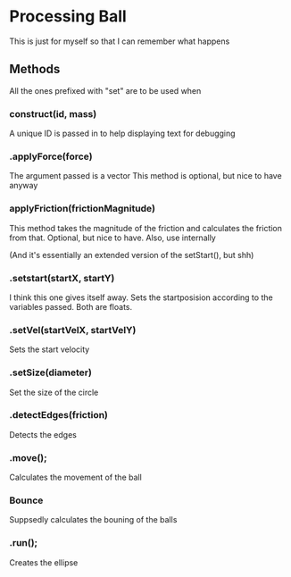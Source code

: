 # Processing Ball
This is just for myself so that I can remember what happens

## Methods
All the ones prefixed with "set" are to be used when

### construct(id, mass)
A unique ID is passed in to help displaying text for debugging

### .applyForce(force)
The argument passed is a vector
This method is optional, but nice to have anyway

### applyFriction(frictionMagnitude)
This method takes the magnitude of the friction and calculates the friction from that. Optional, but nice to have.
Also, use internally

(And it's essentially an extended version of the setStart(), but shh)

### .setstart(startX, startY)
I think this one gives itself away. Sets the startposision according to the variables passed. Both are floats.

### .setVel(startVelX, startVelY)
Sets the start velocity

### .setSize(diameter)
Set the size of the circle

### .detectEdges(friction)
Detects the edges


### .move();
Calculates the movement of the ball

### Bounce
Suppsedly calculates the bouning of the balls

### .run();
Creates the ellipse
